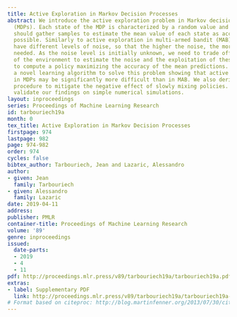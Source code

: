 ```yaml
---
title: Active Exploration in Markov Decision Processes
abstract: We introduce the active exploration problem in Markov decision processes
  (MDPs). Each state of the MDP is characterized by a random value and the learner
  should gather samples to estimate the mean value of each state as accurately as
  possible. Similarly to active exploration in multi-armed bandit (MAB), states may
  have different levels of noise, so that the higher the noise, the more samples are
  needed. As the noise level is initially unknown, we need to trade off the exploration
  of the environment to estimate the noise and the exploitation of these estimates
  to compute a policy maximizing the accuracy of the mean predictions. We introduce
  a novel learning algorithm to solve this problem showing that active exploration
  in MDPs may be significantly more difficult than in MAB. We also derive a heuristic
  procedure to mitigate the negative effect of slowly mixing policies. Finally, we
  validate our findings on simple numerical simulations.
layout: inproceedings
series: Proceedings of Machine Learning Research
id: tarbouriech19a
month: 0
tex_title: Active Exploration in Markov Decision Processes
firstpage: 974
lastpage: 982
page: 974-982
order: 974
cycles: false
bibtex_author: Tarbouriech, Jean and Lazaric, Alessandro
author:
- given: Jean
  family: Tarbouriech
- given: Alessandro
  family: Lazaric
date: 2019-04-11
address: 
publisher: PMLR
container-title: Proceedings of Machine Learning Research
volume: '89'
genre: inproceedings
issued:
  date-parts:
  - 2019
  - 4
  - 11
pdf: http://proceedings.mlr.press/v89/tarbouriech19a/tarbouriech19a.pdf
extras:
- label: Supplementary PDF
  link: http://proceedings.mlr.press/v89/tarbouriech19a/tarbouriech19a-supp.pdf
# Format based on citeproc: http://blog.martinfenner.org/2013/07/30/citeproc-yaml-for-bibliographies/
---
```

